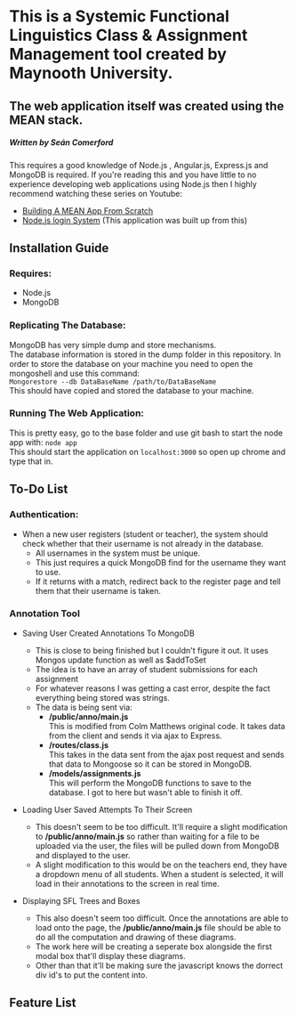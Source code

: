 # This is a Systemic Functional Linguistics Class & Assignment Management tool created by Maynooth University.
## The web application itself was created using the MEAN stack.
##### Written by Seán Comerford   
This requires a good knowledge of Node.js , Angular.js, Express.js and MongoDB is required.
If you're reading this and you have little to no experience developing web applications using Node.js then I highly recommend watching these series on Youtube:
* [Building A MEAN App From Scratch](https://www.youtube.com/watch?v=PFP0oXNNveg&feature=youtu.be)
* [Node.js login System](https://www.youtube.com/watch?v=Z1ktxiqyiLA&t=321s) (This application was built up from this)

## Installation Guide

### Requires:
* Node.js
* MongoDB

### Replicating The Database:

MongoDB has very simple dump and store mechanisms. <br>
The database information is stored in the dump folder in this repository. In order to store the database on your machine you need to open the mongoshell and use this command:<br>
`
Mongorestore --db DataBaseName /path/to/DataBaseName 
` 
<br>
This should have copied and stored the database to your machine.

### Running The Web Application:
This is pretty easy, go to the base folder and use git bash to start the node app with: `node app` <br>
This should start the application on `localhost:3000` so open up chrome and type that in.

## To-Do List

### Authentication:

* When a new user registers (student or teacher), the system should check whether that their username is not already in the database.
    * All usernames in the system must be unique.
    * This just requires a quick MongoDB find for the username they want to use.
    * If it returns with a match, redirect back to the register page and tell them that their username is taken.
    
### Annotation Tool 

* Saving User Created Annotations To MongoDB
    * This is close to being finished but I couldn't figure it out. It uses Mongos update function as well as $addToSet
    * The idea is to have an array of student submissions for each assignment
    * For whatever reasons I was getting a cast error, despite the fact everything being stored was strings.
    * The data is being sent via:
        * **/public/anno/main.js** <br> This is modified from Colm Matthews original code. It takes data from the client and sends it via ajax to Express.
        * **/routes/class.js** <br> This takes in the data sent from the ajax post request and sends that data to Mongoose so it can be stored in MongoDB.
        * **/models/assignments.js** <br> This will perform the MongoDB functions to save to the database. I got to here but wasn't able to finish it off.

* Loading User Saved Attempts To Their Screen
    * This doesn't seem to be too difficult. It'll require a slight modification to **/public/anno/main.js** so rather than waiting for a file to be uploaded via the user, the files will be pulled down from MongoDB and displayed to the user.
    * A slight modification to this would be on the teachers end, they have a dropdown menu of all students. When a student is selected, it will load in their annotations to the screen in real time.
    
* Displaying SFL Trees and Boxes 
    * This also doesn't seem too difficult. Once the annotations are able to load onto the page, the **/public/anno/main.js** file should be able to do all the computation and drawing of these diagrams.
    * The work here will be creating a seperate box alongside the first modal box that'll display these diagrams.
    * Other than that it'll be making sure the javascript knows the dorrect div id's to put the content into.
    
## Feature List
